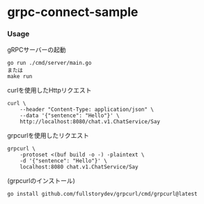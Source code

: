 # grpc-connect-sample
### Usage
gRPCサーバーの起動
```terminal
go run ./cmd/server/main.go
または
make run
```

curlを使用したHttpリクエスト
```terminal
curl \
	--header "Content-Type: application/json" \
	--data '{"sentence": "Hello"}' \
	http://localhost:8080/chat.v1.ChatService/Say
```

grpcurlを使用したリクエスト
```terminal
grpcurl \
    -protoset <(buf build -o -) -plaintext \
    -d '{"sentence": "Hello"}' \
    localhost:8080 chat.v1.ChatService/Say
```
(grpcurlのインストール)
```terminal
go install github.com/fullstorydev/grpcurl/cmd/grpcurl@latest
```
